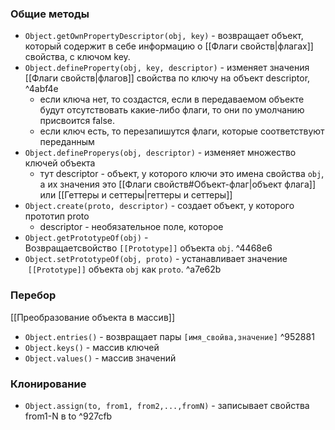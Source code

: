 ### Общие методы

- `Object.getOwnPropertyDescriptor(obj, key)` - возвращает объект, который содержит в себе информацию о [[Флаги свойств|флагах]] свойства, с ключом key.
- `Object.defineProperty(obj, key, descriptor)` - изменяет значения [[Флаги свойств|флагов]] свойства по ключу на объект descriptor,  ^4abf4e
	- если ключа нет, то создастся, если в передаваемом объекте будут отсутствовать какие-либо флаги, то они по умолчанию присвоится false.
	- если ключ есть, то перезапишутся флаги, которые соответствуют переданным
- `Object.defineProperys(obj, descriptor)` - изменяет множество ключей объекта
	- тут descriptor - объект, у которого ключи это имена свойства `obj`, а их значения это [[Флаги свойств#Объект-флаг|объект  флага]] или [[Геттеры и сеттеры|геттеры и сеттеры]]
- `Object.create(proto, descriptor)` - создает объект, у которого прототип proto
	- descriptor - необязательное поле, которое 
- `Object.getPrototypeOf(obj)` - Возвращаетсвойство `[[Prototype]]` объекта `obj`. ^4468e6
- `Object.setPrototypeOf(obj, proto)` - устанавливает значение  `[[Prototype]]` объекта `obj` как `proto`. ^a7e62b



### Перебор

[[Преобразование объекта в массив]]
- `Object.entries()` - возвращает пары `[имя_свойва,значение]` ^952881
- `Object.keys()` - массив ключей
- `Object.values()` - массив значений




### Клонирование
- `Object.assign(to, from1, from2,...,fromN)` - записывает свойства from1-N в to ^927cfb